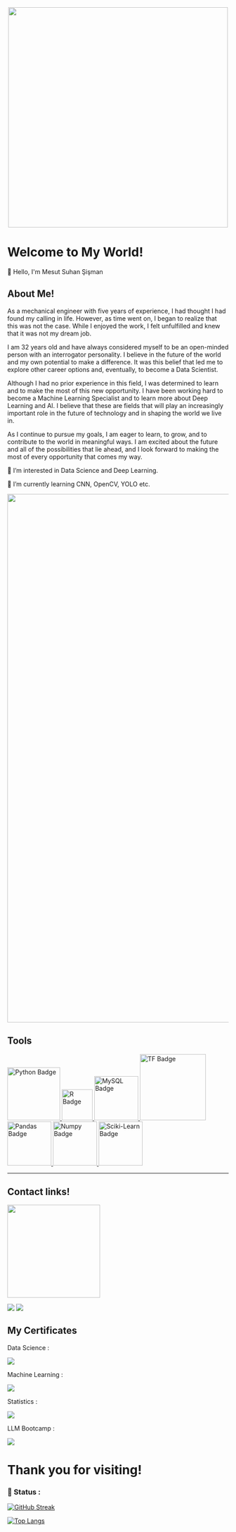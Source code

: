 <div id="header" align="center">
  <img src="https://img.freepik.com/free-vector/colorful-science-education-background_23-2148490697.jpg" width="500"/>
</div>

# Welcome to My World!

👋 Hello, I'm Mesut Suhan Şişman






## About Me!

As a mechanical engineer with five years of experience, I had thought I had found my calling in life. However, as time went on, I began to realize that this was not the case. While I enjoyed the work, I felt unfulfilled and knew that it was not my dream job.

I am 32 years old and have always considered myself to be an open-minded person with an interrogator personality. I believe in the future of the world and my own potential to make a difference. It was this belief that led me to explore other career options and, eventually, to become a Data Scientist.

Although I had no prior experience in this field, I was determined to learn and to make the most of this new opportunity. I have been working hard to become a Machine Learning Specialist and to learn more about Deep Learning and AI. I believe that these are fields that will play an increasingly important role in the future of technology and in shaping the world we live in.

As I continue to pursue my goals, I am eager to learn, to grow, and to contribute to the world in meaningful ways. I am excited about the future and all of the possibilities that lie ahead, and I look forward to making the most of every opportunity that comes my way.

👀 I’m interested in Data Science and Deep Learning.

🧠 I’m currently learning CNN, OpenCV, YOLO etc.

<div id="header" align="center">
  <img src="https://i.pinimg.com/originals/54/dd/2a/54dd2a6c17f894e233848e18eaa242d9.jpg" width="1200" />
</div>





## Tools


<a href="https://www.python.org/">
    <img src="https://www.python.org/static/img/python-logo.png" alt="Python Badge" width = 120px />
</a>


<a href="https://www.r-project.org/">
    <img src="https://www.r-project.org/Rlogo.png" alt="R Badge" width = 70px />
</a>


<a href="https://www.mysql.com">
    <img src="https://www.mysql.com/common/logos/logo-mysql-170x115.png" alt="MySQL Badge" width = 100px />
</a>


<a href="https://www.tensorflow.org/?hl=en">
    <img src="https://www.gstatic.com/devrel-devsite/prod/v66c4dc9b65fea2172a0927d7be81b5b5d946ea60fc02578dd7c264b2c2852152/tensorflow/images/lockup.svg" alt="TF Badge" width = 150px />
</a>


<a href="https://pandas.pydata.org/docs/index.html">
    <img src="https://pandas.pydata.org/static/img/pandas_secondary.svg" alt="Pandas Badge" width = 100px />
</a>


<a href="https://numpy.org/doc/stable/index.html">
    <img src="https://numpy.org/doc/stable/_static/numpylogo.svg" alt="Numpy Badge" width = 100px />
</a>


<a href="https://scikit-learn.org/stable/#">
    <img src="https://scikit-learn.org/stable/_static/scikit-learn-logo-small.png" alt="Sciki-Learn Badge" width = 100px />
</a>

------------------------------------------------------


## Contact links!

<div id="header" align="left">
  <img src="https://media.istockphoto.com/id/1441307295/photo/customer-contact-us-service-with-mail-email-telephone-icons-on-the-circle-wooden-put-on-the.webp?b=1&s=170667a&w=0&k=20&c=KWhf3x3rS2k-vOkdQZpmqOAhv94-xcWfyQL_gk4xXL4=" 
      width="210.5" />
</div>



<a href="https://www.linkedin.com/in/mesut-suhan-sisman/"><img src="https://img.shields.io/badge/-LinkedIn-0072b1?&style=for-the-badge&logo=linkedin&logoColor=white" /></a>
<a href="https://www.kaggle.com/mesutssmn"><img src="https://img.shields.io/badge/-Kaggle-0072b1?&style=for-the-badge&logo=kaggle&logoColor=white" /></a>





## My Certificates
Data Science : 

<a href="https://www.coursera.org/account/accomplishments/specialization/certificate/G78S7B9MNCAC"><img src="https://img.shields.io/badge/-IBM-0072b1?&style=for-the-badge&logo=IBM&logoColor=grey" /></a>

Machine Learning : 

<a href="https://www.coursera.org/account/accomplishments/specialization/certificate/VMWETUFGC8TV"><img src="https://img.shields.io/badge/-DeepLearning.AI-8C1515?&style=for-the-badge&logo=Stanford&logoColor=red" /></a>

Statistics : 

<a href="https://www.coursera.org/account/accomplishments/specialization/5FWKNGBWEVHU"><img src="https://img.shields.io/badge/-ColoradoBoulder-FFD100?&style=for-the-badge&logo=CU&logoColor=white" /></a>

LLM Bootcamp : 

<a href="https://aiplanet.com/bootcamp/certificate/verify/09f4f6bb-c917-46c8-9988-81490905c021"><img src="https://img.shields.io/badge/-AIPlanet-4CAF50?&style=for-the-badge&logo=AIPlanet&logoColor=white" /></a>






# Thank you for visiting!










### 🚀 Status : 

[![GitHub Streak](http://github-readme-streak-stats.herokuapp.com?user=Mesutssmn&theme=light&bg_color=ADD8E6)](https://git.io/streak-stats)


[![Top Langs](https://github-readme-stats.vercel.app/api/top-langs/?username=Mesutssmn&layout=compact&theme=light&bg_color=ADD8E6)](https://github.com/anuraghazra/github-readme-stats) 
